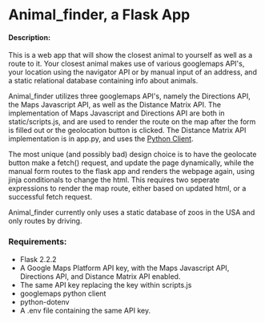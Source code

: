 # Animal_finder, a Flask App
#### Description:

This is a web app that will show the closest animal to yourself 
as well as a route to it. Your closest animal makes use of 
various googlemaps API's, your location using the navigator API 
or by manual input of an address, and a static relational database containing info about animals.

Animal_finder utilizes three googlemaps API's, namely the Directions API,
the Maps Javascript API, as well as the Distance Matrix API. 
The implementation of Maps Javascript and Directions API are both 
in static/scripts.js, and are used to render the route on the map 
after the form is filled out or the geolocation button is clicked.
The Distance Matrix API implementation is in app.py, and uses the [Python Client](https://github.com/googlemaps/google-maps-services-python). 

The most unique (and possibly bad) design choice is to have the geolocate
button make a fetch() request, and update the page dynamically, while the 
manual form routes to the flask app and renders the webpage again, using
jinja conditionals to change the html. This requires two seperate expressions to 
render the map route, either based on updated html, or a successful fetch request.


Animal_finder currently only uses a static database of zoos in the USA and only routes by driving.

### Requirements:

- Flask 2.2.2
- A Google Maps Platform API key, with the Maps Javascript API, Directions API, and Distance Matrix API enabled.
- The same API key replacing the key within scripts.js
- googlemaps python client
- python-dotenv
- A .env file containing the same API key.
